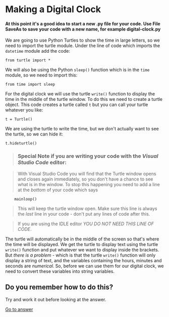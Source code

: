 # Making a Digital Clock

#### At this point it's a good idea to start a new .py file for your code. Use File SaveAs to save your code with a new name, for example **digital-clock.py**

We are going to use Python Turtles to show the time in large letters, so we need to import the turtle module. Under the line of code which imports the ```datetime``` module add the code:
```
from turtle import *
```

We will also be using the Python ```sleep()``` function which is in the ```time``` module, so we need to import this:
```
from time import sleep
```
For the digital clock we will use the turtle ```write()``` function to display the time in the middle of the turtle window. To do this we need to create a turtle object. This code creates a turtle called ```t``` but you can call your turtle whatever you like:
```
t = Turtle()
```

We are using the turtle to write the time, but we don't actually want to see the turtle, so we can hide it:
```
t.hideturtle()
```

>### Special Note if you are writing your code with the *Visual Studio Code* editor:

>With Visual Studio Code you will find that the Turtle window opens and closes again immediately, so you don't have a chance to see what is in the window. To stop this happening you need to add a line at the *bottom* of your code which says
```
    mainloop()
```
>This will keep the turtle window open. Make sure this line is always the *last* line in your code - don't put any lines of code after this.

>If you are using the IDLE editor _*YOU DO NOT NEED THIS LINE OF CODE*_.

The turtle will automatically be in the middle of the screen so that's where the time will be displayed. We get the turtle to display text using the turtle ```write()``` function and put whatever we want to display inside the brackets. But *there is a problem* - which is that the turtle ```write()``` function will only display a string of text, and the variables containing the hours, minutes and seconds are *numerical*. So, before we can use them for our digital clock, we need to convert these variables into string variables.

## Do you remember how to do this?

Try and work it out before looking at the answer.

[Go to answer](README2.md)